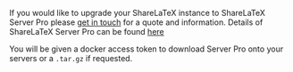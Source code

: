 If you would like to upgrade your ShareLaTeX instance to ShareLaTeX Server Pro please [get in touch](https://www.sharelatex.com/i/university/onsite) for a quote and information. Details of ShareLaTeX Server Pro can be found [here](https://www.sharelatex.com/university/onsite.html)


You will be given a docker access token to download Server Pro onto your servers or a `.tar.gz` if requested.